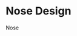 
Nose Design
================================================================================

Nose



